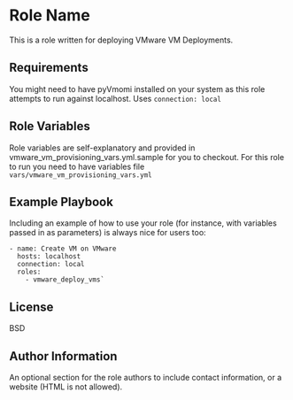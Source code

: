 Role Name
=========

This is a role written for deploying VMware VM Deployments.

Requirements
------------

You might need to have pyVmomi installed on your system as this role attempts to run against localhost. Uses `connection: local`

Role Variables
--------------
Role variables are self-explanatory and provided in vmware_vm_provisioning_vars.yml.sample for you to checkout.
For this role to run you need to have variables file `vars/vmware_vm_provisioning_vars.yml`

Example Playbook
----------------

Including an example of how to use your role (for instance, with variables passed in as parameters) is always nice for users too:

    - name: Create VM on VMware
      hosts: localhost
      connection: local
      roles:
        - vmware_deploy_vms`

License
-------

BSD

Author Information
------------------

An optional section for the role authors to include contact information, or a website (HTML is not allowed).

